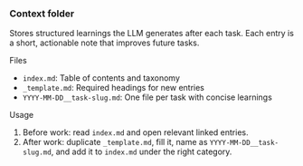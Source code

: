 ### Context folder

Stores structured learnings the LLM generates after each task. Each entry is a short, actionable note that improves future tasks.

Files

- `index.md`: Table of contents and taxonomy
- `_template.md`: Required headings for new entries
- `YYYY-MM-DD__task-slug.md`: One file per task with concise learnings

Usage

1. Before work: read `index.md` and open relevant linked entries.
2. After work: duplicate `_template.md`, fill it, name as `YYYY-MM-DD__task-slug.md`, and add it to `index.md` under the right category.
